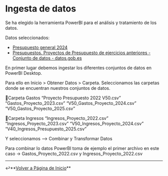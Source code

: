 # Ingesta de datos

Se ha elegido la herramienta PowerBI para el análisis y tratamiento de los datos.

Datos seleccionados:

- [Presupuesto general 2024](https://datos.gob.es/es/catalogo/l01280796-presupuestos-presupuesto-general-2024)
- [Presupuestos. Proyectos de Presupuesto de ejercicios anteriores - Conjunto de datos - datos.gob.es](https://datos.gob.es/es/catalogo/l01280796-presupuestos-historico-de-proyectos-2017-20201)

En primer lugar debemos ingestar los diferentes conjuntos de datos en PowerBI Desktop.

Para ello en Inicio > Obtener Datos > Carpeta. Seleccionamos las carpetas donde se encuentran nuestros conjuntos de datos.

📁Carpeta Gastos
“Proyecto Presupuesto 2022 V50.csv”
“Gastos_Proyecto_2023.csv”
“V50_Gastos_Proyecto_2024.csv”
“V50_Gastos_Proyecto_2025.csv”

📁Carpeta Ingresos
“Ingresos_Proyecto_2022.csv”
“Ingresos_Proyecto_2023.csv”
“V50_Ingresos_Proyecto_2024.csv”
“V40_Ingresos_Presupuesto_2025.csv”


Y seleccionamos --> Combinar y Transformar Datos

Para combinar lo datos PowerBI toma de ejemplo el primer archivo en este caso → Gastos_Proyecto_2022.csv y Ingresos_Proyecto_2022.csv

---

↩️**[Volver a Página de Inicio](../index.md)**  
